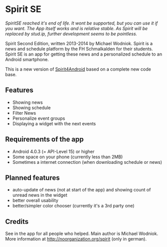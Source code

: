 Spirit SE
=========

*SpiritSE reached it's end of life. It wont be supported, but you can use
it if you want. The App itself works and is relative stable. As Spirit will be
replaced by stud.ip, further development seems to be pointless.*

Spirit Second Edition, written 2013-2014 by Michael Wodniok.
Spirit is a news and schedule platform by the FH Schmalkalden for their 
students. Spirit SE is an app for getting these news and a personalized schedule
to an Android smartphone.

This is a new version of
[Spirit4Android](https://github.com/michiRoxx/Spirit4Android) based on a 
complete new code base.

Features
--------
- Showing news
- Showing schedule
- Filter News
- Personalize event groups
- Displaying a widget with the next events

Requirements of the app
-----------------------
- Android 4.0.3 (= API-Level 15) or higher
- Some space on your phone (currently less than 2MB)
- Sometimes a internet connection (when downloading schedule or news)

Planned features
----------------
- auto-update of news (not at start of the app) and showing count of unread news in the widget
- better overall usability 
- better/simpler color chooser (currently it's a 3rd party one)

Credits
-------
See in the app for all people who helped. Main author is Michael Wodniok. More information at 
http://noorganization.org/spirit (only in german).
